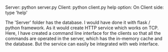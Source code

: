 Server: python server.py
Client: python client.py
help option: On Client side: type 'help'


The 'Server' folder has the database. I would have done it with flask / python framework.
As it would create HTTP service which works on TCP. Here, I have created a command line
interface for the clients so that all the commands are operated in the server, which has
the in-memory cache and the database. But the service can easily be integrated with web
interface. 
